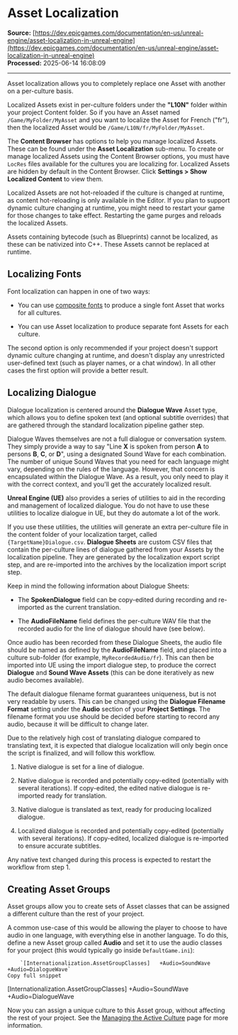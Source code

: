 # Asset Localization

**Source:** [https://dev.epicgames.com/documentation/en-us/unreal-engine/asset-localization-in-unreal-engine](https://dev.epicgames.com/documentation/en-us/unreal-engine/asset-localization-in-unreal-engine)  
**Processed:** 2025-06-14 16:08:09

---

Asset localization allows you to completely replace one Asset with another on a per-culture basis.

Localized Assets exist in per-culture folders under the **"L10N"** folder within your project Content folder. So if you have an Asset named `/Game/MyFolder/MyAsset` and you want to localize the Asset for French ("fr"), then the localized Asset would be `/Game/L10N/fr/MyFolder/MyAsset`.

The **Content Browser** has options to help you manage localized Assets. These can be found under the **Asset Localization** sub-menu. To create or manage localized Assets using the Content Browser options, you must have `LocRes` files available for the cultures you are localizing for. Localized Assets are hidden by default in the Content Browser. Click **Settings > Show Localized Content** to view them.

Localized Assets are not hot-reloaded if the culture is changed at runtime, as content hot-reloading is only available in the Editor. If you plan to support dynamic culture changing at runtime, you might need to restart your game for those changes to take effect. Restarting the game purges and reloads the localized Assets.

Assets containing bytecode (such as Blueprints) cannot be localized, as these can be nativized into C++. These Assets cannot be replaced at runtime.

## Localizing Fonts

Font localization can happen in one of two ways:

-   You can use [composite fonts](/documentation/en-us/unreal-engine/font-asset-and-editor-in-unreal-engine) to produce a single font Asset that works for all cultures.
    
-   You can use Asset localization to produce separate font Assets for each culture.
    

The second option is only recommended if your project doesn't support dynamic culture changing at runtime, and doesn't display any unrestricted user-defined text (such as player names, or a chat window). In all other cases the first option will provide a better result.

## Localizing Dialogue

Dialogue localization is centered around the **Dialogue Wave** Asset type, which allows you to define spoken text (and optional subtitle overrides) that are gathered through the standard localization pipeline gather step.

Dialogue Waves themselves are not a full dialogue or conversation system. They simply provide a way to say "Line **X** is spoken from person **A** to persons **B**, **C**, or **D**", using a designated Sound Wave for each combination. The number of unique Sound Waves that you need for each language might vary, depending on the rules of the language. However, that concern is encapsulated within the Dialogue Wave. As a result, you only need to play it with the correct context, and you'll get the accurately localized result.

**Unreal Engine (UE)** also provides a series of utilities to aid in the recording and management of localized dialogue. You do not have to use these utilities to localize dialogue in UE, but they do automate a lot of the work.

If you use these utilities, the utilities will generate an extra per-culture file in the content folder of your localization target, called `{TargetName}Dialogue.csv`. **Dialogue Sheets** are custom CSV files that contain the per-culture lines of dialogue gathered from your Assets by the localization pipeline. They are generated by the localization export script step, and are re-imported into the archives by the localization import script step.

Keep in mind the following information about Dialogue Sheets:

-   The **SpokenDialogue** field can be copy-edited during recording and re-imported as the current translation.
    
-   The **AudioFileName** field defines the per-culture WAV file that the recorded audio for the line of dialogue should have (see below).
    

Once audio has been recorded from these Dialogue Sheets, the audio file should be named as defined by the **AudioFileName** field, and placed into a culture sub-folder (for example, `MyRecordedAudio/fr`). This can then be imported into UE using the import dialogue step, to produce the correct **Dialogue** and **Sound Wave Assets** (this can be done iteratively as new audio becomes available).

The default dialogue filename format guarantees uniqueness, but is not very readable by users. This can be changed using the **Dialogue Filename Format** setting under the **Audio** section of your **Project Settings**. The filename format you use should be decided before starting to record any audio, because it will be difficult to change later.

Due to the relatively high cost of translating dialogue compared to translating text, it is expected that dialogue localization will only begin once the script is finalized, and will follow this workflow.

1.  Native dialogue is set for a line of dialogue.
    
2.  Native dialogue is recorded and potentially copy-edited (potentially with several iterations). If copy-edited, the edited native dialogue is re-imported ready for translation.
    
3.  Native dialogue is translated as text, ready for producing localized dialogue.
    
4.  Localized dialogue is recorded and potentially copy-edited (potentially with several iterations). If copy-edited, localized dialogue is re-imported to ensure accurate subtitles.
    

Any native text changed during this process is expected to restart the workflow from step 1.

## Creating Asset Groups

Asset groups allow you to create sets of Asset classes that can be assigned a different culture than the rest of your project.

A common use-case of this would be allowing the player to choose to have audio in one language, with everything else in another language. To do this, define a new Asset group called **Audio** and set it to use the audio classes for your project (this would typically go inside `DefaultGame.ini`):

```
	`[Internationalization.AssetGroupClasses] 	+Audio=SoundWave 	+Audio=DialogueWave`
Copy full snippet
```
\[Internationalization.AssetGroupClasses\] +Audio=SoundWave +Audio=DialogueWave

Now you can assign a unique culture to this Asset group, without affecting the rest of your project. See the [Managing the Active Culture](/documentation/en-us/unreal-engine/managing-the-active-culture-at-runtime) page for more information.